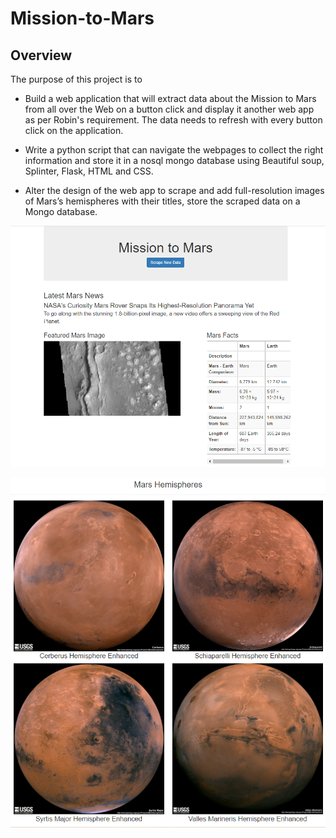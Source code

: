 # Mission-to-Mars

## Overview

The purpose of this project is to 

- Build a web application that will extract data about the Mission to Mars from all over the Web on a button click and display it another web app as per Robin's requirement. 
  The data needs to refresh with every button click on the application. 

- Write a python script that can navigate the webpages to collect the right information and store it in a nosql mongo database using Beautiful soup, Splinter, Flask, HTML and CSS.

- Alter the design of the web app to scrape and add full-resolution images of Mars’s hemispheres with their titles, store the scraped data on a Mongo database.

![Mars News and Facts](https://github.com/Sheetaltkr/Mission-to-Mars/blob/main/Challenge/Resources/main_img.png)

 ![Mars_hemispheres](https://github.com/Sheetaltkr/Mission-to-Mars/blob/main/Challenge/Resources/mars_hemi.png)
